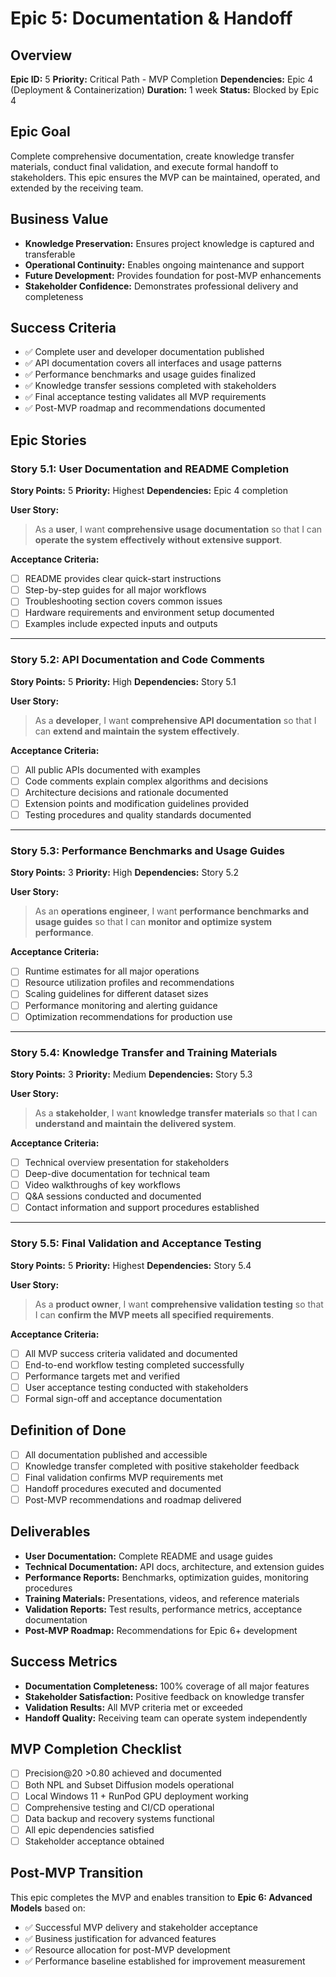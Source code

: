 # Epic 5: Documentation & Handoff

## Overview
**Epic ID:** 5
**Priority:** Critical Path - MVP Completion
**Dependencies:** Epic 4 (Deployment & Containerization)
**Duration:** 1 week
**Status:** Blocked by Epic 4

## Epic Goal
Complete comprehensive documentation, create knowledge transfer materials, conduct final validation, and execute formal handoff to stakeholders. This epic ensures the MVP can be maintained, operated, and extended by the receiving team.

## Business Value
- **Knowledge Preservation:** Ensures project knowledge is captured and transferable
- **Operational Continuity:** Enables ongoing maintenance and support
- **Future Development:** Provides foundation for post-MVP enhancements
- **Stakeholder Confidence:** Demonstrates professional delivery and completeness

## Success Criteria
- ✅ Complete user and developer documentation published
- ✅ API documentation covers all interfaces and usage patterns
- ✅ Performance benchmarks and usage guides finalized
- ✅ Knowledge transfer sessions completed with stakeholders
- ✅ Final acceptance testing validates all MVP requirements
- ✅ Post-MVP roadmap and recommendations documented

## Epic Stories

### Story 5.1: User Documentation and README Completion
**Story Points:** 5
**Priority:** Highest
**Dependencies:** Epic 4 completion

**User Story:**
> As a **user**, I want **comprehensive usage documentation** so that I can **operate the system effectively without extensive support**.

**Acceptance Criteria:**
- [ ] README provides clear quick-start instructions
- [ ] Step-by-step guides for all major workflows
- [ ] Troubleshooting section covers common issues
- [ ] Hardware requirements and environment setup documented
- [ ] Examples include expected inputs and outputs

---

### Story 5.2: API Documentation and Code Comments
**Story Points:** 5
**Priority:** High
**Dependencies:** Story 5.1

**User Story:**
> As a **developer**, I want **comprehensive API documentation** so that I can **extend and maintain the system effectively**.

**Acceptance Criteria:**
- [ ] All public APIs documented with examples
- [ ] Code comments explain complex algorithms and decisions
- [ ] Architecture decisions and rationale documented
- [ ] Extension points and modification guidelines provided
- [ ] Testing procedures and quality standards documented

---

### Story 5.3: Performance Benchmarks and Usage Guides
**Story Points:** 3
**Priority:** High
**Dependencies:** Story 5.2

**User Story:**
> As an **operations engineer**, I want **performance benchmarks and usage guides** so that I can **monitor and optimize system performance**.

**Acceptance Criteria:**
- [ ] Runtime estimates for all major operations
- [ ] Resource utilization profiles and recommendations
- [ ] Scaling guidelines for different dataset sizes
- [ ] Performance monitoring and alerting guidance
- [ ] Optimization recommendations for production use

---

### Story 5.4: Knowledge Transfer and Training Materials
**Story Points:** 3
**Priority:** Medium
**Dependencies:** Story 5.3

**User Story:**
> As a **stakeholder**, I want **knowledge transfer materials** so that I can **understand and maintain the delivered system**.

**Acceptance Criteria:**
- [ ] Technical overview presentation for stakeholders
- [ ] Deep-dive documentation for technical team
- [ ] Video walkthroughs of key workflows
- [ ] Q&A sessions conducted and documented
- [ ] Contact information and support procedures established

---

### Story 5.5: Final Validation and Acceptance Testing
**Story Points:** 5
**Priority:** Highest
**Dependencies:** Story 5.4

**User Story:**
> As a **product owner**, I want **comprehensive validation testing** so that I can **confirm the MVP meets all specified requirements**.

**Acceptance Criteria:**
- [ ] All MVP success criteria validated and documented
- [ ] End-to-end workflow testing completed successfully
- [ ] Performance targets met and verified
- [ ] User acceptance testing conducted with stakeholders
- [ ] Formal sign-off and acceptance documentation

## Definition of Done
- [ ] All documentation published and accessible
- [ ] Knowledge transfer completed with positive stakeholder feedback
- [ ] Final validation confirms MVP requirements met
- [ ] Handoff procedures executed and documented
- [ ] Post-MVP recommendations and roadmap delivered

## Deliverables
- **User Documentation:** Complete README and usage guides
- **Technical Documentation:** API docs, architecture, and extension guides
- **Performance Reports:** Benchmarks, optimization guides, monitoring procedures
- **Training Materials:** Presentations, videos, and reference materials
- **Validation Reports:** Test results, performance metrics, acceptance documentation
- **Post-MVP Roadmap:** Recommendations for Epic 6+ development

## Success Metrics
- **Documentation Completeness:** 100% coverage of all major features
- **Stakeholder Satisfaction:** Positive feedback on knowledge transfer
- **Validation Results:** All MVP criteria met or exceeded
- **Handoff Quality:** Receiving team can operate system independently

## MVP Completion Checklist
- [ ] Precision@20 >0.80 achieved and documented
- [ ] Both NPL and Subset Diffusion models operational
- [ ] Local Windows 11 + RunPod GPU deployment working
- [ ] Comprehensive testing and CI/CD operational
- [ ] Data backup and recovery systems functional
- [ ] All epic dependencies satisfied
- [ ] Stakeholder acceptance obtained

## Post-MVP Transition
This epic completes the MVP and enables transition to **Epic 6: Advanced Models** based on:
- ✅ Successful MVP delivery and stakeholder acceptance
- ✅ Business justification for advanced features
- ✅ Resource allocation for post-MVP development
- ✅ Performance baseline established for improvement measurement